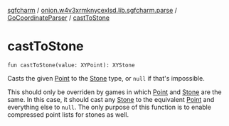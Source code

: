 [sgfcharm](../../index.md) / [onion.w4v3xrmknycexlsd.lib.sgfcharm.parse](../index.md) / [GoCoordinateParser](index.md) / [castToStone](./cast-to-stone.md)

# castToStone

`fun castToStone(value: XYPoint): XYStone`

Casts the given [Point](../-sgf-type/-point/index.md) to the [Stone](../-sgf-type/-stone/index.md) type, or `null` if that's impossible.

This should only be overriden by games in which [Point](../-sgf-type/-point/index.md) and [Stone](../-sgf-type/-stone/index.md) are
the same. In this case, it should cast any [Stone](../-sgf-type/-stone/index.md) to the equivalent [Point](../-sgf-type/-point/index.md)
and everything else to `null`. The only purpose of this function is to enable compressed
point lists for stones as well.

